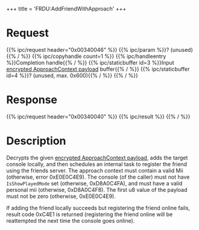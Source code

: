 +++
title = 'FRDU:AddFriendWithApproach'
+++

# Request

{{% ipc/request header="0x00340046" %}}
{{% ipc/param %}}? (unused){{% / %}}
{{% ipc/copyhandle count=1 %}}
{{% ipc/handleentry %}}Completion handle{{% / %}}
{{% ipc/staticbuffer id=3 %}}Input [encrypted ApproachContext payload](Friend_Services#encrypted_approachcontext_payload "wikilink") buffer{{% / %}}
{{% ipc/staticbuffer id=4 %}}? (unused, max. 0x600){{% / %}}
{{% / %}}

# Response

{{% ipc/request header="0x00340040" %}}
{{% ipc/result %}}
{{% / %}}

# Description

Decrypts the given [encrypted ApproachContext payload](Friend_Services#encrypted_approachcontext_payload "wikilink"), adds the target console locally, and then schedules an internal task to register the friend using the friends server. The approach context must contain a valid Mii (otherwise, error 0xE0E0C4E9). The console (of the caller) must not have `IsShowPlayedMode` set (otherwise, 0xD8A0C4FA), and must have a valid personal mii (otherwise, 0xD8A0C4F8). The first u8 value of the payload must not be zero (otherwise, 0xE0E0C4E9).

If adding the friend locally succeeds but registering the friend online fails, result code 0xC4E1 is returned (registering the friend online will be reattempted the next time the console goes online).

